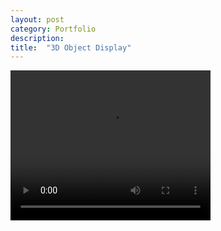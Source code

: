 ```yaml
---
layout: post
category: Portfolio 
description: 
title:  "3D Object Display"
---
```

<p>
<video width="320" height="240" src=/assets/img/3dDisplayDemoTrimmed.mov></video>
</p>
